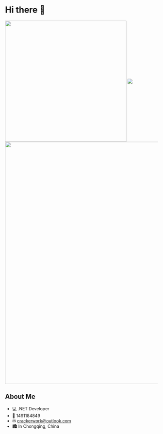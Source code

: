 # Hi there 👋

<img align="center" width="400" src="https://github-readme-stats.vercel.app/api?username=hedonghua&theme=transparent&include_all_commits=true&show_icons=true&hide_border=true" />
<img align="center" src="https://github-readme-stats.vercel.app/api/wakatime?username=hedonghua&theme=transparent&hide_border=true&layout=compact&langs_count=22" />
<img width="800" src="https://github-readme-activity-graph.vercel.app/graph?username=hedonghua&theme=github-compact&hide_border=true&area=true" />

## About Me

- 💻 .NET Developer
- 🐧 1491184849
- ✉︎ crackerwork@outlook.com
- 🏙 In Chongqing, China
